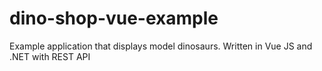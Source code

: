 # dino-shop-vue-example
Example application that displays model dinosaurs. Written in Vue JS and .NET with REST API
